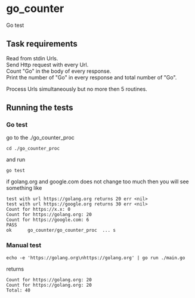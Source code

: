 
# go_counter

Go test

## Task requirements

Read from stdin Urls.  
Send Http request with every Url.  
Count "Go" in the body of every response.  
Print the number of "Go" in every response and total number of "Go".  


Process Urls simultaneously but no more then 5 routines.  

## Running the tests

### Go test

go to the ./go_counter_proc
```
cd ./go_counter_proc
```
and run 
```
go test
```

if golang.org and google.com does not change too much then you will see something like
```
test with url https://golang.org returns 20 err <nil>
test with url https://google.org returns 30 err <nil>
Count for https://x.x: 0
Count for https://golang.org: 20
Count for https://google.com: 6
PASS
ok  	go_counter/go_counter_proc	... s
```

### Manual test

```
echo -e 'https://golang.org\nhttps://golang.org' | go run ./main.go
```

returns

```
Count for https://golang.org: 20
Count for https://golang.org: 20
Total: 40

```

